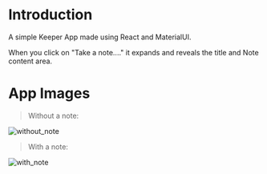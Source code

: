 # Introduction

A simple Keeper App made using React and MaterialUI.

When you click on "Take a note...." it expands and reveals the title and Note content area.

# App Images

>Without a note:

![without_note](https://user-images.githubusercontent.com/52821308/135545796-5f2a9b20-eb9d-472b-bdb7-14287d5a446d.PNG)

>With a note:

![with_note](https://user-images.githubusercontent.com/52821308/135545968-48a1683d-6c25-449c-8f7a-c824edd3080f.PNG)
